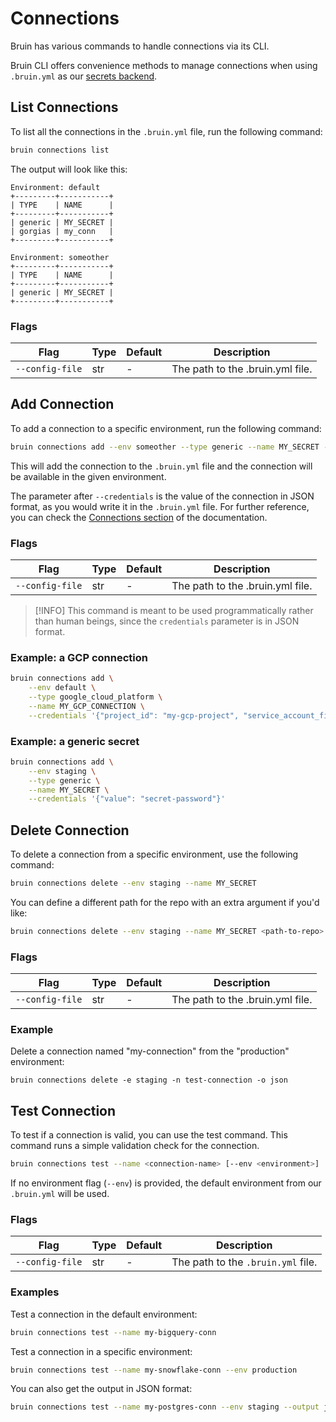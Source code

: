 # Connections

Bruin has various commands to handle connections via its CLI. 

Bruin CLI offers convenience methods to manage connections when using `.bruin.yml` as our [secrets backend](../secrets/overview.md).

## List Connections

To list all the connections in the `.bruin.yml` file, run the following command:

```bash
bruin connections list
```

The output will look like this:
```
Environment: default
+---------+-----------+
| TYPE    | NAME      |
+---------+-----------+
| generic | MY_SECRET |
| gorgias | my_conn   |
+---------+-----------+

Environment: someother
+---------+-----------+
| TYPE    | NAME      |
+---------+-----------+
| generic | MY_SECRET |
+---------+-----------+
```


### Flags

| Flag | Type | Default | Description |
|------|------|---------|-------------|
| `--config-file` | str | - | The path to the .bruin.yml file. |

## Add Connection

To add a connection to a specific environment, run the following command:

```bash
bruin connections add --env someother --type generic --name MY_SECRET --credentials '{"value": "someothersecret"}'
```

This will add the connection to the `.bruin.yml` file and the connection will be available in the given environment.

The parameter after `--credentials` is the value of the connection in JSON format, as you would write it in the `.bruin.yml` file. For further reference, you can check the [Connections section](../getting-started/concepts.md#connection) of the documentation.

### Flags

| Flag | Type | Default | Description |
|------|------|---------|-------------|
| `--config-file` | str | - | The path to the .bruin.yml file. |



> [!INFO]
> This command is meant to be used programmatically rather than human beings, since the `credentials` parameter is in JSON format.

### Example: a GCP connection
```bash
bruin connections add \
    --env default \
    --type google_cloud_platform \
    --name MY_GCP_CONNECTION \
    --credentials '{"project_id": "my-gcp-project", "service_account_file": "path/to/service/account/file.json"}'
```

### Example: a generic secret
```bash
bruin connections add \
    --env staging \
    --type generic \
    --name MY_SECRET \
    --credentials '{"value": "secret-password"}'
```


## Delete Connection

To delete a connection from a specific environment, use the following command:

```bash
bruin connections delete --env staging --name MY_SECRET
```

You can define a different path for the repo with an extra argument if you'd like:

```bash
bruin connections delete --env staging --name MY_SECRET <path-to-repo>
```

### Flags

| Flag | Type | Default | Description |
|------|------|---------|-------------|
| `--config-file` | str | - | The path to the .bruin.yml file. |



### Example

Delete a connection named "my-connection" from the "production" environment:
```
bruin connections delete -e staging -n test-connection -o json
```

## Test Connection
To test if a connection is valid, you can use the test command. 
This command runs a simple validation check for the connection.

```bash
bruin connections test --name <connection-name> [--env <environment>]
```

If no environment flag (`--env`) is provided, the default environment from our `.bruin.yml` will be used.

### Flags

| Flag | Type | Default | Description |
|------|------|---------|-------------|
| `--config-file` | str | - | The path to the `.bruin.yml` file. |


### Examples

Test a connection in the default environment:
```bash
bruin connections test --name my-bigquery-conn
```

Test a connection in a specific environment:
```bash
bruin connections test --name my-snowflake-conn --env production
```

You can also get the output in JSON format:
```bash
bruin connections test --name my-postgres-conn --env staging --output json
```
